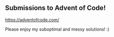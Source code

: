 ## Submissions to Advent of Code!

https://adventofcode.com/

Please enjoy my suboptimal and messy solutions! :)